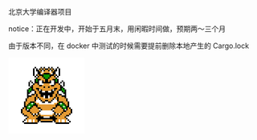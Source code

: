 北京大学编译器项目

notice：正在开发中，开始于五月末，用闲暇时间做，预期两～三个月

由于版本不同，在 docker 中测试的时候需要提前删除本地产生的 Cargo.lock

![1748676151403](image/README/1748676151403.png)
